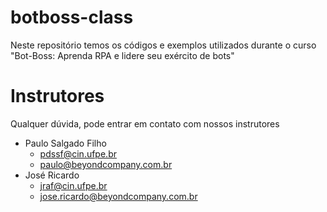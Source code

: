 # botboss-class

Neste repositório temos os códigos e exemplos utilizados durante o curso "Bot-Boss: Aprenda RPA e lidere seu exército de bots" 

# Instrutores

Qualquer dúvida, pode entrar em contato com nossos instrutores

- Paulo Salgado Filho
  - pdssf@cin.ufpe.br 
  - paulo@beyondcompany.com.br
- José Ricardo 
  - jraf@cin.ufpe.br
  - jose.ricardo@beyondcompany.com.br
